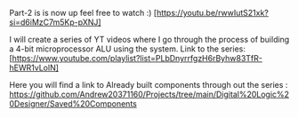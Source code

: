 Part-2 is is now up feel free to watch :) [https://youtu.be/rwwIutS21xk?si=d6iMzC7m5Kp-pXNJ]

I will create a series of YT videos where I go through the process of building a 4-bit microprocessor ALU using the system.
Link to the series: [https://www.youtube.com/playlist?list=PLbDnyrrfgzH6rByhw83TfR-hEWR1vLolN]

Here you will find a link to Already built components through out the series : https://github.com/Andrew20371160/Projects/tree/main/Digital%20Logic%20Designer/Saved%20Components
